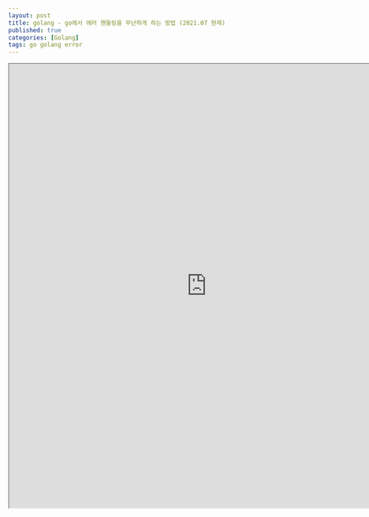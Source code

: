 ```yaml
---
layout: post
title: golang - go에서 에러 핸들링을 무난하게 하는 방법 (2021.07 현재)
published: true
categories: [Golang]
tags: go golang error
---
```

<iframe width="800" height="900" src="https://docs.google.com/document/d/e/2PACX-1vS4PhU2HcMlsApl1yRZeZ-wuVXbpxwvGUESoECevKyvjJzn7nqA6tQDNLpbUKDeCwIyoNNodx11BV8e/pub?embedded=true"></iframe>    
  